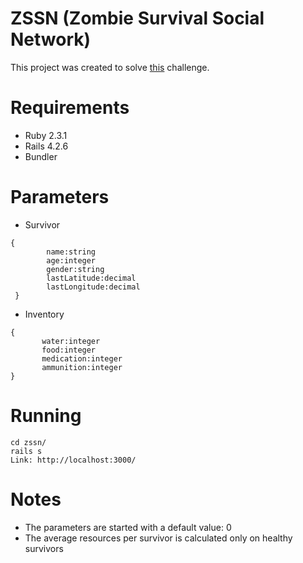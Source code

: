 # ZSSN (Zombie Survival Social Network)

This project was created to solve [this](https://gist.github.com/akitaonrails/711b5553533d1a14364907bbcdbee677) challenge.

# Requirements

* Ruby 2.3.1 
* Rails 4.2.6
* Bundler

# Parameters

* Survivor
```
{
        name:string
        age:integer
        gender:string
        lastLatitude:decimal
        lastLongitude:decimal
 }
 ```
 * Inventory
 ```
 {
        water:integer
        food:integer
        medication:integer
        ammunition:integer
 }
 ```

# Running
```
cd zssn/
rails s
Link: http://localhost:3000/
```
# Notes

* The parameters are started with a default value: 0
* The average resources per survivor is calculated only on healthy survivors
